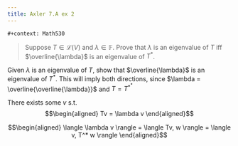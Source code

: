 ```yaml
---
title: Axler 7.A ex 2
---
```


```{=org}
#+context: Math530
```
> Suppose $T \in  \mathcal{L}(V)$ and $\lambda \in \mathbb{F}$. Prove
> that $\lambda$ is an eigenvalue of $T$ iff $\overline{\lambda}$ is an
> eigenvalue of $T^*$.

Given $\lambda$ is an eigenvalue of $T$, show that $\overline{\lambda}$
is an eigenvalue of $T^*$. This will imply both directions, since
$\lambda = \overline{\overline{\lambda}}$ and $T = T^{*^*}$

There exists some $v$ s.t. $$\begin{aligned}
Tv = \lambda v
\end{aligned}$$

$$\begin{aligned}
 \langle \lambda v \rangle = \langle Tv, w \rangle = \langle v, T^* w \rangle
\end{aligned}$$
